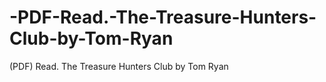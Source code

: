 # -PDF-Read.-The-Treasure-Hunters-Club-by-Tom-Ryan
(PDF) Read. The Treasure Hunters Club by Tom   Ryan
